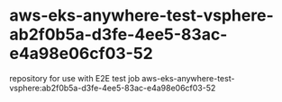 # aws-eks-anywhere-test-vsphere-ab2f0b5a-d3fe-4ee5-83ac-e4a98e06cf03-52
repository for use with E2E test job aws-eks-anywhere-test-vsphere:ab2f0b5a-d3fe-4ee5-83ac-e4a98e06cf03-52
